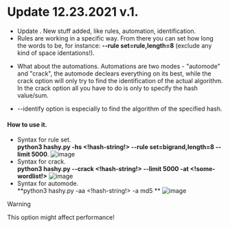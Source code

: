 # Update 12.23.2021 v.1.
- Update \. New stuff added, like rules, automation, identification.
- Rules are working in a specific way. From there you can set how long the words to be, for instance: **--rule set=rule,length=8** (exclude any kind of space identations!). 
* What about the automations.
  Automations are two modes - "automode" and "crack", the automode declears everything on its best, while the crack option will only try to find the identification of the actual algorithm.
  In the crack option all you have to do is only to specify the hash value/sum.
- --identify option is especially to find the algorithm of the specified hash. 


#### How to use it.
- Syntax for rule set. <br>
 **python3 hashy.py -hs <!hash-string!> --rule set=bigrand,length=8 --limit 5000**.
  ![image](https://user-images.githubusercontent.com/73231678/147237463-6ce16e40-942b-4e0a-bbca-4a296a692bf4.png)
  <br>
- Syntax for crack. <br>
 **python3 hashy.py --crack <!hash-string!> --limit 5000 -at <!some-wordlist!>**
 ![image](https://user-images.githubusercontent.com/73231678/147237618-da3ab1f9-d27b-42b7-94e8-4c1a636d59c6.png)
- Syntax for automode. <br>
 **python3 hashy.py -aa <!hash-string!> -a md5 **
 ![image](https://user-images.githubusercontent.com/73231678/147237820-451d2c53-9938-4ee3-b6bd-72c8069778b5.png)
 >[!WARNING] 
 > This option might affect performance!
